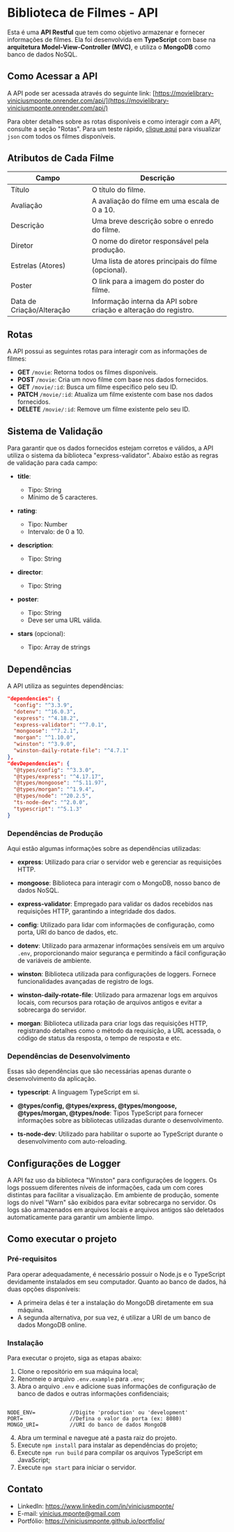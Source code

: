 # Biblioteca de Filmes - API

Esta é uma **API Restful** que tem como objetivo armazenar e fornecer informações de filmes. Ela foi desenvolvida em **TypeScript** com base na **arquitetura Model-View-Controller (MVC)**, e utiliza o **MongoDB** como banco de dados NoSQL.

## Como Acessar a API

A API pode ser acessada através do seguinte link: [https://movielibrary-viniciusmponte.onrender.com/api/](https://movielibrary-viniciusmponte.onrender.com/api/)

Para obter detalhes sobre as rotas disponíveis e como interagir com a API, consulte a seção "Rotas". Para um teste rápido, [clique aqui](https://movielibrary-viniciusmponte.onrender.com/api/movie) para visualizar `json` com todos os filmes disponíveis.

## Atributos de Cada Filme

| Campo                 | Descrição                                           |
|-----------------------|-----------------------------------------------------|
| Título                | O título do filme.                                 |
| Avaliação             | A avaliação do filme em uma escala de 0 a 10.      |
| Descrição             | Uma breve descrição sobre o enredo do filme.       |
| Diretor               | O nome do diretor responsável pela produção.       |
| Estrelas (Atores)     | Uma lista de atores principais do filme (opcional).|
| Poster                | O link para a imagem do poster do filme.           |
| Data de Criação/Alteração | Informação interna da API sobre criação e alteração do registro. |

## Rotas

A API possui as seguintes rotas para interagir com as informações de filmes:

- **GET** `/movie`: Retorna todos os filmes disponíveis.
- **POST** `/movie`: Cria um novo filme com base nos dados fornecidos.
- **GET** `/movie/:id`: Busca um filme específico pelo seu ID.
- **PATCH** `/movie/:id`: Atualiza um filme existente com base nos dados fornecidos.
- **DELETE** `/movie/:id`: Remove um filme existente pelo seu ID.

## Sistema de Validação

Para garantir que os dados fornecidos estejam corretos e válidos, a API utiliza o sistema da biblioteca "express-validator". Abaixo estão as regras de validação para cada campo:

- **title**:
  - Tipo: String
  - Mínimo de 5 caracteres.

- **rating**:
  - Tipo: Number
  - Intervalo: de 0 a 10.

- **description**:
  - Tipo: String

- **director**:
  - Tipo: String

- **poster**:
  - Tipo: String
  - Deve ser uma URL válida.

- **stars** (opcional):
  - Tipo: Array de strings

## Dependências

A API utiliza as seguintes dependências:

```json
"dependencies": {
  "config": "^3.3.9",
  "dotenv": "^16.0.3",
  "express": "^4.18.2",
  "express-validator": "^7.0.1",
  "mongoose": "^7.2.1",
  "morgan": "^1.10.0",
  "winston": "^3.9.0",
  "winston-daily-rotate-file": "^4.7.1"
},
"devDependencies": {
  "@types/config": "^3.3.0",
  "@types/express": "^4.17.17",
  "@types/mongoose": "^5.11.97",
  "@types/morgan": "^1.9.4",
  "@types/node": "^20.2.5",
  "ts-node-dev": "^2.0.0",
  "typescript": "^5.1.3"
}
```

### Dependências de Produção

Aqui estão algumas informações sobre as dependências utilizadas:

- **express**: Utilizado para criar o servidor web e gerenciar as requisições HTTP.

- **mongoose**: Biblioteca para interagir com o MongoDB, nosso banco de dados NoSQL.

- **express-validator**: Empregado para validar os dados recebidos nas requisições HTTP, garantindo a integridade dos dados.

- **config**: Utilizado para lidar com informações de configuração, como porta, URI do banco de dados, etc.

- **dotenv**: Utilizado para armazenar informações sensíveis em um arquivo `.env`, proporcionando maior segurança e permitindo a fácil configuração de variáveis de ambiente.

- **winston**: Biblioteca utilizada para configurações de loggers. Fornece funcionalidades avançadas de registro de logs.

- **winston-daily-rotate-file**: Utilizado para armazenar logs em arquivos locais, com recursos para rotação de arquivos antigos e evitar a sobrecarga do servidor.

- **morgan**: Biblioteca utilizada para criar logs das requisições HTTP, registrando detalhes como o método da requisição, a URL acessada, o código de status da resposta, o tempo de resposta e etc.

### Dependências de Desenvolvimento

Essas são dependências que são necessárias apenas durante o desenvolvimento da aplicação.

- **typescript**: A linguagem TypeScript em si.

- **@types/config, @types/express, @types/mongoose, @types/morgan, @types/node**: Tipos TypeScript para fornecer informações sobre as bibliotecas utilizadas durante o desenvolvimento.

- **ts-node-dev**: Utilizado para habilitar o suporte ao TypeScript durante o desenvolvimento com auto-reloading.

## Configurações de Logger

A API faz uso da biblioteca "Winston" para configurações de loggers. Os logs possuem diferentes níveis de informações, cada um com cores distintas para facilitar a visualização. Em ambiente de produção, somente logs do nível "Warn" são exibidos para evitar sobrecarga no servidor. Os logs são armazenados em arquivos locais e arquivos antigos são deletados automaticamente para garantir um ambiente limpo.


## Como executar o projeto

### Pré-requisitos

Para operar adequadamente, é necessário possuir o Node.js e o TypeScript devidamente instalados em seu computador. Quanto ao banco de dados, há duas opções disponíveis:

- A primeira delas é ter a instalação do MongoDB diretamente em sua máquina.
- A segunda alternativa, por sua vez, é utilizar a URI de um banco de dados MongoDB online.


### Instalação

Para executar o projeto, siga as etapas abaixo:

1. Clone o repositório em sua máquina local;
2. Renomeie o arquivo `.env.example` para `.env`;
3. Abra o arquivo `.env` e adicione suas informações de configuração de banco de dados e outras informações confidenciais;

```.env

NODE_ENV=           //Digite 'production' ou 'development'
PORT=               //Defina o valor da porta (ex: 8080)
MONGO_URI=          //URI do banco de dados MongoDB

```


4. Abra um terminal e navegue até a pasta raiz do projeto.
5. Execute `npm install` para instalar as dependências do projeto;
6. Execute `npm run build` para compilar os arquivos TypeScript em JavaScript;
7. Execute `npm start` para iniciar o servidor.

## Contato

- LinkedIn: https://www.linkedin.com/in/viniciusmponte/
- E-mail: vinicius.mponte@gmail.com
- Portfólio: https://viniciusmponte.github.io/portfolio/
